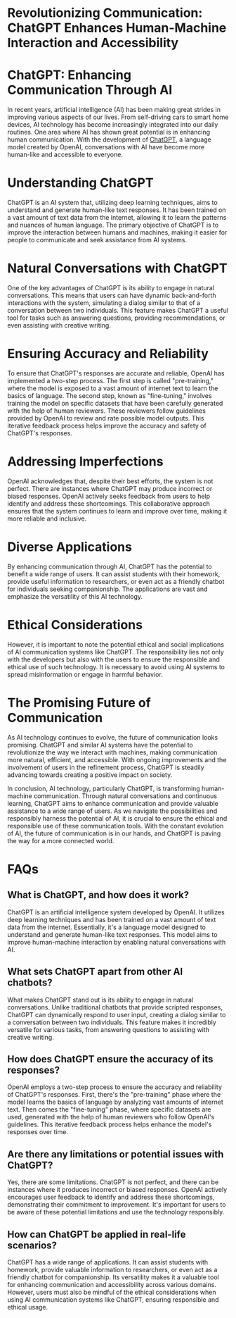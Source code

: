 # Revolutionizing Communication: ChatGPT Enhances Human-Machine Interaction and Accessibility

# ChatGPT: Enhancing Communication Through AI

In recent years, artificial intelligence (AI) has been making great strides in improving various aspects of our lives. From self-driving cars to smart home devices, AI technology has become increasingly integrated into our daily routines. One area where AI has shown great potential is in enhancing human communication. With the development of [ChatGPT](http://login-chatgpt.net/), a language model created by OpenAI, conversations with AI have become more human-like and accessible to everyone.

# Understanding ChatGPT

ChatGPT is an AI system that, utilizing deep learning techniques, aims to understand and generate human-like text responses. It has been trained on a vast amount of text data from the internet, allowing it to learn the patterns and nuances of human language. The primary objective of ChatGPT is to improve the interaction between humans and machines, making it easier for people to communicate and seek assistance from AI systems.

# Natural Conversations with ChatGPT

One of the key advantages of ChatGPT is its ability to engage in natural conversations. This means that users can have dynamic back-and-forth interactions with the system, simulating a dialog similar to that of a conversation between two individuals. This feature makes ChatGPT a useful tool for tasks such as answering questions, providing recommendations, or even assisting with creative writing.

# Ensuring Accuracy and Reliability

To ensure that ChatGPT's responses are accurate and reliable, OpenAI has implemented a two-step process. The first step is called "pre-training," where the model is exposed to a vast amount of internet text to learn the basics of language. The second step, known as "fine-tuning," involves training the model on specific datasets that have been carefully generated with the help of human reviewers. These reviewers follow guidelines provided by OpenAI to review and rate possible model outputs. This iterative feedback process helps improve the accuracy and safety of ChatGPT's responses.

# Addressing Imperfections

OpenAI acknowledges that, despite their best efforts, the system is not perfect. There are instances where ChatGPT may produce incorrect or biased responses. OpenAI actively seeks feedback from users to help identify and address these shortcomings. This collaborative approach ensures that the system continues to learn and improve over time, making it more reliable and inclusive.

# Diverse Applications

By enhancing communication through AI, ChatGPT has the potential to benefit a wide range of users. It can assist students with their homework, provide useful information to researchers, or even act as a friendly chatbot for individuals seeking companionship. The applications are vast and emphasize the versatility of this AI technology.

# Ethical Considerations

However, it is important to note the potential ethical and social implications of AI communication systems like ChatGPT. The responsibility lies not only with the developers but also with the users to ensure the responsible and ethical use of such technology. It is necessary to avoid using AI systems to spread misinformation or engage in harmful behavior.

# The Promising Future of Communication

As AI technology continues to evolve, the future of communication looks promising. ChatGPT and similar AI systems have the potential to revolutionize the way we interact with machines, making communication more natural, efficient, and accessible. With ongoing improvements and the involvement of users in the refinement process, ChatGPT is steadily advancing towards creating a positive impact on society.

In conclusion, AI technology, particularly ChatGPT, is transforming human-machine communication. Through natural conversations and continuous learning, ChatGPT aims to enhance communication and provide valuable assistance to a wide range of users. As we navigate the possibilities and responsibly harness the potential of AI, it is crucial to ensure the ethical and responsible use of these communication tools. With the constant evolution of AI, the future of communication is in our hands, and ChatGPT is paving the way for a more connected world.

# FAQs

## What is ChatGPT, and how does it work?

ChatGPT is an artificial intelligence system developed by OpenAI. It utilizes deep learning techniques and has been trained on a vast amount of text data from the internet. Essentially, it's a language model designed to understand and generate human-like text responses. This model aims to improve human-machine interaction by enabling natural conversations with AI.

## What sets ChatGPT apart from other AI chatbots?

What makes ChatGPT stand out is its ability to engage in natural conversations. Unlike traditional chatbots that provide scripted responses, ChatGPT can dynamically respond to user input, creating a dialog similar to a conversation between two individuals. This feature makes it incredibly versatile for various tasks, from answering questions to assisting with creative writing.

## How does ChatGPT ensure the accuracy of its responses?

OpenAI employs a two-step process to ensure the accuracy and reliability of ChatGPT's responses. First, there's the "pre-training" phase where the model learns the basics of language by analyzing vast amounts of internet text. Then comes the "fine-tuning" phase, where specific datasets are used, generated with the help of human reviewers who follow OpenAI's guidelines. This iterative feedback process helps enhance the model's responses over time.

## Are there any limitations or potential issues with ChatGPT?

Yes, there are some limitations. ChatGPT is not perfect, and there can be instances where it produces incorrect or biased responses. OpenAI actively encourages user feedback to identify and address these shortcomings, demonstrating their commitment to improvement. It's important for users to be aware of these potential limitations and use the technology responsibly.

## How can ChatGPT be applied in real-life scenarios?

ChatGPT has a wide range of applications. It can assist students with homework, provide valuable information to researchers, or even act as a friendly chatbot for companionship. Its versatility makes it a valuable tool for enhancing communication and accessibility across various domains. However, users must also be mindful of the ethical considerations when using AI communication systems like ChatGPT, ensuring responsible and ethical usage.
